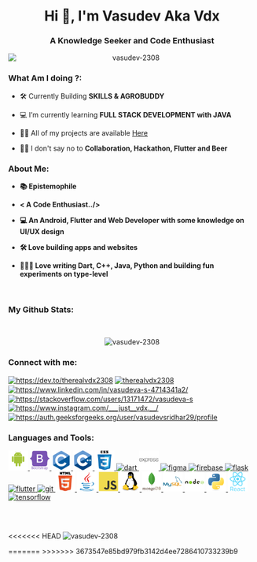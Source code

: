 <h1 align="center">Hi 👋, I'm Vasudev Aka Vdx</h1>
<h3 align="center">A Knowledge Seeker and Code Enthusiast</h3>

<p align="center">
<img style="display: block; margin: 0 auto;" src="https://github-readme-streak-stats.herokuapp.com/?user=vasudev-2308&" alt="vasudev-2308" />
</p>

<h3 align="left">What Am I doing ?:</h3>

- 🛠 Currently Building **SKILLS & AGROBUDDY**

- 💻 I’m currently learning **FULL STACK DEVELOPMENT with JAVA**

- 👨‍💻 All of my projects are available <a href="https://github.com/Vasudev-2308?tab=repositories">Here</a>

- 🤙🏻 I don't say no to **Collaboration, Hackathon, Flutter and Beer**


<h3 align="left">About Me:</h3>

- **📚 Epistemophile**

- **< A Code Enthusiast../>**

- **💻  An Android, Flutter and Web Developer with some knowledge on UI/UX design**

- **🛠  Love building apps and websites**

- **🧑🏻‍💻  Love writing Dart, C++, Java, Python and building fun experiments on type-level**


<br/>

<h3 align="left">My Github Stats: </h3> 
<br/>
      <p align="center">
      <img src="https://github-readme-stats.vercel.app/api?username=Vasudev-2308&count_private=true&show_icons=true&theme=radical" alt="vasudev-2308" />
</p>

<h3 align="left">Connect with me:</h3>
<p align="left">
<a href="https://dev.to/https://dev.to/therealvdx2308" target="blank"><img align="center" src="https://raw.githubusercontent.com/rahuldkjain/github-profile-readme-generator/master/src/images/icons/Social/devto.svg" alt="https://dev.to/therealvdx2308" height="30" width="40" /></a>
<a href="https://twitter.com/therealvdx2308" target="blank"><img align="center" src="https://raw.githubusercontent.com/rahuldkjain/github-profile-readme-generator/master/src/images/icons/Social/twitter.svg" alt="therealvdx2308" height="30" width="40" /></a>
<a href="https://linkedin.com/in/https://www.linkedin.com/in/vasudeva-s-4714341a2/" target="blank"><img align="center" src="https://raw.githubusercontent.com/rahuldkjain/github-profile-readme-generator/master/src/images/icons/Social/linked-in-alt.svg" alt="https://www.linkedin.com/in/vasudeva-s-4714341a2/" height="30" width="40" /></a>
<a href="https://stackoverflow.com/users/https://stackoverflow.com/users/13171472/vasudeva-s" target="blank"><img align="center" src="https://raw.githubusercontent.com/rahuldkjain/github-profile-readme-generator/master/src/images/icons/Social/stack-overflow.svg" alt="https://stackoverflow.com/users/13171472/vasudeva-s" height="30" width="40" /></a>
<a href="https://instagram.com/https://www.instagram.com/___just__vdx.__/" target="blank"><img align="center" src="https://raw.githubusercontent.com/rahuldkjain/github-profile-readme-generator/master/src/images/icons/Social/instagram.svg" alt="https://www.instagram.com/___just__vdx.__/" height="30" width="40" /></a>
<a href="https://auth.geeksforgeeks.org/user/https://auth.geeksforgeeks.org/user/vasudevsridhar29/profile" target="blank"><img align="center" src="https://raw.githubusercontent.com/rahuldkjain/github-profile-readme-generator/master/src/images/icons/Social/geeks-for-geeks.svg" alt="https://auth.geeksforgeeks.org/user/vasudevsridhar29/profile" height="30" width="40" /></a>
</p>

<h3 align="left">Languages and Tools:</h3>
<p align="left"> <a href="https://developer.android.com" target="_blank" rel="noreferrer"> <img src="https://raw.githubusercontent.com/devicons/devicon/master/icons/android/android-original-wordmark.svg" alt="android" width="40" height="40"/> </a> <a href="https://getbootstrap.com" target="_blank" rel="noreferrer"> <img src="https://raw.githubusercontent.com/devicons/devicon/master/icons/bootstrap/bootstrap-plain-wordmark.svg" alt="bootstrap" width="40" height="40"/> </a> <a href="https://www.cprogramming.com/" target="_blank" rel="noreferrer"> <img src="https://raw.githubusercontent.com/devicons/devicon/master/icons/c/c-original.svg" alt="c" width="40" height="40"/> </a> <a href="https://www.w3schools.com/cpp/" target="_blank" rel="noreferrer"> <img src="https://raw.githubusercontent.com/devicons/devicon/master/icons/cplusplus/cplusplus-original.svg" alt="cplusplus" width="40" height="40"/> </a> <a href="https://www.w3schools.com/css/" target="_blank" rel="noreferrer"> <img src="https://raw.githubusercontent.com/devicons/devicon/master/icons/css3/css3-original-wordmark.svg" alt="css3" width="40" height="40"/> </a> <a href="https://dart.dev" target="_blank" rel="noreferrer"> <img src="https://www.vectorlogo.zone/logos/dartlang/dartlang-icon.svg" alt="dart" width="40" height="40"/> </a> <a href="https://expressjs.com" target="_blank" rel="noreferrer"> <img src="https://raw.githubusercontent.com/devicons/devicon/master/icons/express/express-original-wordmark.svg" alt="express" width="40" height="40"/> </a> <a href="https://www.figma.com/" target="_blank" rel="noreferrer"> <img src="https://www.vectorlogo.zone/logos/figma/figma-icon.svg" alt="figma" width="40" height="40"/> </a> <a href="https://firebase.google.com/" target="_blank" rel="noreferrer"> <img src="https://www.vectorlogo.zone/logos/firebase/firebase-icon.svg" alt="firebase" width="40" height="40"/> </a> <a href="https://flask.palletsprojects.com/" target="_blank" rel="noreferrer"> <img src="https://www.vectorlogo.zone/logos/pocoo_flask/pocoo_flask-icon.svg" alt="flask" width="40" height="40"/> </a> <a href="https://flutter.dev" target="_blank" rel="noreferrer"> <img src="https://www.vectorlogo.zone/logos/flutterio/flutterio-icon.svg" alt="flutter" width="40" height="40"/> </a> <a href="https://git-scm.com/" target="_blank" rel="noreferrer"> <img src="https://www.vectorlogo.zone/logos/git-scm/git-scm-icon.svg" alt="git" width="40" height="40"/> </a> <a href="https://www.w3.org/html/" target="_blank" rel="noreferrer"> <img src="https://raw.githubusercontent.com/devicons/devicon/master/icons/html5/html5-original-wordmark.svg" alt="html5" width="40" height="40"/> </a> <a href="https://www.java.com" target="_blank" rel="noreferrer"> <img src="https://raw.githubusercontent.com/devicons/devicon/master/icons/java/java-original.svg" alt="java" width="40" height="40"/> </a> <a href="https://developer.mozilla.org/en-US/docs/Web/JavaScript" target="_blank" rel="noreferrer"> <img src="https://raw.githubusercontent.com/devicons/devicon/master/icons/javascript/javascript-original.svg" alt="javascript" width="40" height="40"/> </a> <a href="https://www.linux.org/" target="_blank" rel="noreferrer"> <img src="https://raw.githubusercontent.com/devicons/devicon/master/icons/linux/linux-original.svg" alt="linux" width="40" height="40"/> </a> <a href="https://www.mongodb.com/" target="_blank" rel="noreferrer"> <img src="https://raw.githubusercontent.com/devicons/devicon/master/icons/mongodb/mongodb-original-wordmark.svg" alt="mongodb" width="40" height="40"/> </a> <a href="https://www.mysql.com/" target="_blank" rel="noreferrer"> <img src="https://raw.githubusercontent.com/devicons/devicon/master/icons/mysql/mysql-original-wordmark.svg" alt="mysql" width="40" height="40"/> </a> <a href="https://nodejs.org" target="_blank" rel="noreferrer"> <img src="https://raw.githubusercontent.com/devicons/devicon/master/icons/nodejs/nodejs-original-wordmark.svg" alt="nodejs" width="40" height="40"/> </a> <a href="https://www.python.org" target="_blank" rel="noreferrer"> <img src="https://raw.githubusercontent.com/devicons/devicon/master/icons/python/python-original.svg" alt="python" width="40" height="40"/> </a> <a href="https://reactjs.org/" target="_blank" rel="noreferrer"> <img src="https://raw.githubusercontent.com/devicons/devicon/master/icons/react/react-original-wordmark.svg" alt="react" width="40" height="40"/> </a> <a href="https://www.tensorflow.org" target="_blank" rel="noreferrer"> <img src="https://www.vectorlogo.zone/logos/tensorflow/tensorflow-icon.svg" alt="tensorflow" width="40" height="40"/> </a> </p>

<br/>
<br/>



<<<<<<< HEAD
<img src="https://github-readme-stats.vercel.app/api?username=Vasudev-2308&count_private=true&show_icons=true&theme=onedark" alt="vasudev-2308" /></p>
</div>
=======
>>>>>>> 3673547e85bd979fb3142d4ee7286410733239b9



